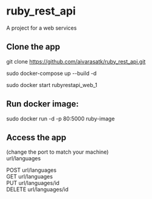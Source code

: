 # ruby_rest_api
A project for a web services

## Clone the app
git clone https://github.com/aivarasatk/ruby_rest_api.git <br>

sudo docker-compose up --build -d

sudo docker start rubyrestapi_web_1

## Run docker image:

sudo docker run -d -p 80:5000 ruby-image

## Access the app
(change the port to match your machine) <br>
url/languages

POST url/languages <br>
GET url/languages <br>
PUT url/languages/id <br>
DELETE url/languages/id <br>

